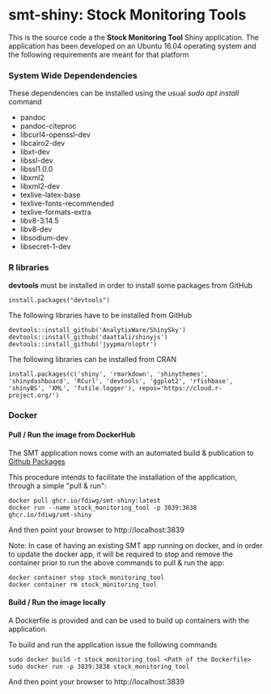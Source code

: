 # smt-shiny: Stock Monitoring Tools
This is the source code a the **Stock Monitoring Tool** Shiny application.
The application has been developed on an Ubuntu 16.04 operating system and the following requirements are meant for that platform

### System Wide Dependendencies
These dependencies can be installed using the usual *sudo apt install* command

- pandoc
- pandoc-citeproc
- libcurl4-openssl-dev
- libcairo2-dev
- libxt-dev
- libssl-dev
- libssl1.0.0
- libxml2 
- libxml2-dev 
- texlive-latex-base 
- texlive-fonts-recommended 
- texlive-formats-extra 
- libv8-3.14.5 
- libv8-dev
- libsodium-dev
- libsecret-1-dev

### R libraries
**devtools** must be installed in order to install some packages from GitHub
```
install.packages("devtools")
```
The following libraries have to be installed from GitHub
```
devtools::install_github('AnalytixWare/ShinySky')
devtools::install_github('daattali/shinyjs')
devtools::install_github('jyypma/nloptr')
```
The following libraries can be installed from CRAN
```
install.packages(c('shiny', 'rmarkdown', 'shinythemes', 'shinydashboard', 'RCurl', 'devtools', 'ggplot2', 'rfishbase', 'shinyBS', 'XML', 'futile.logger'), repos='https://cloud.r-project.org/')
```

### Docker

#### Pull / Run the image from DockerHub

The SMT application nows come with an automated build & publication to [Github Packages](https://github.com/fdiwg/smt-shiny/pkgs/container/smt-shiny)

This procedure intends to facilitate the installation of the application, through a simple "pull & run":

```
docker pull ghcr.io/fdiwg/smt-shiny:latest
docker run --name stock_monitoring_tool -p 3839:3838 ghcr.io/fdiwg/smt-shiny
```

And then point your browser to http://localhost:3839

Note: In case of having an existing SMT app running on docker, and in order to update the docker app, it will be required to stop and remove the container prior to run the above commands to pull & run the app:

```
docker container stop stock_monitoring_tool
docker container rm stock_monitoring_tool
```

#### Build / Run the image locally

A Dockerfile is provided and can be used to build up containers with the application.

To build and run the application issue the following commands
```
sudo docker build -t stock_monitoring_tool <Path of the Dockerfile>
sudo docker run -p 3839:3838 stock_monitoring_tool
```

And then point your browser to http://localhost:3839
